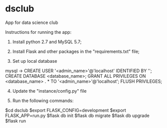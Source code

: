 # dsclub
App for data science club

Instructions for running the app:

1. Install python 2.7 and MySQL 5.7;

2. Install Flask and other packages in the "requirements.txt" file;

3. Set up local database

mysql ->
CREATE USER '<admin_name>'@'localhost' IDENTIFIED BY '<password>';
CREATE DATABASE <database_name>;
GRANT ALL PRIVILEGES ON <database_name> . * TO '<admin_name>'@'localhost';
FLUSH PRIVILEGES;

4. Update the "instance/config.py" file

5. Run the following commands:

$cd dsclub
$export FLASK_CONFIG=development
$export FLASK_APP=run.py
$flask db init
$flask db migrate
$flask db upgrade
$flask run
